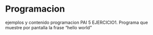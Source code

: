 # Programacion
ejemplos y contenido programacion PAI 5
EJERCICIO1. Programa que muestre por pantalla la frase “hello world”
